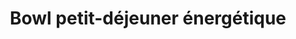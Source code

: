 ---
title: "Bowl petit-déjeuner énergétique"
category: "petit-dejeuner"
description: "Un mélange de flocons d'avoine, fruits frais et graines pour bien commencer la journée"
image: "/images/uploads/petit-dejeuner-bowl.jpg"
time: "15 min"
difficulty: "Facile"
calories: "350 kcal"
protein: "12 g"
carbs: "55 g"
fat: "8 g"
ingredients:
  - "40g de flocons d'avoine"
  - "150ml de lait d'amande"
  - "1 banane"
instructions:
  - "Mélanger les flocons d'avoine avec le lait d'amande"
  - "Ajouter les graines de chia et bien remuer"
  - "Laisser reposer 10 minutes"
---